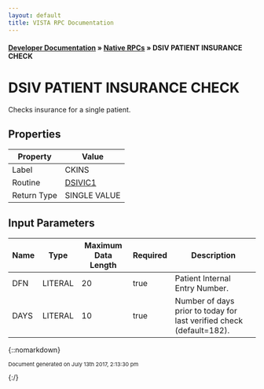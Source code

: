 ```yaml
---
layout: default
title: VISTA RPC Documentation
---
```


#### [Developer Documentation](../index) &#187; [Native RPCs](TableOfContents) &#187; DSIV PATIENT INSURANCE CHECK<br/>
# DSIV PATIENT INSURANCE CHECK

Checks insurance for a single patient.

## Properties

Property | Value
--- | ---
Label | CKINS
Routine | [DSIVIC1](http://code.osehra.org/dox/Routine_DSIVIC1_source.html)
Return Type | SINGLE VALUE


## Input Parameters

Name | Type | Maximum Data Length | Required | Description
--- | --- | --- | --- | ---
DFN | LITERAL | 20 | true | Patient Internal Entry Number.
DAYS | LITERAL | 10 | true | Number of days prior to today for last verified check (default&#x3D;182).



{::nomarkdown} <br/><p style="font-size: 11px">Document generated on July 13th 2017, 2:13:30 pm</p>{:/}